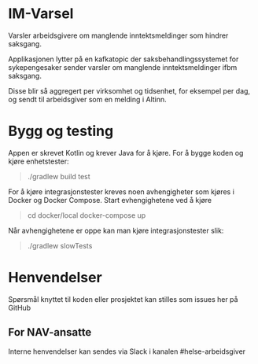 IM-Varsel 
================

Varsler arbeidsgivere om manglende inntektsmeldinger som hindrer saksgang.

Applikasjonen lytter på en kafkatopic der saksbehandlingssystemet for sykepengesaker
sender varsler om manglende inntektsmeldinger ifbm saksgang.

Disse blir så aggregert per virksomhet og tidsenhet, for eksempel per dag, og sendt til arbeidsgiver som en melding i Altinn.


# Bygg og testing

Appen er skrevet Kotlin og krever Java for å kjøre. 
For å bygge koden og kjøre enhetstester:
>./gradlew build test

For å kjøre integrasjonstester kreves noen avhengigheter som kjøres i Docker og Docker Compose. 
Start evhengighetene ved å kjøre 
>cd docker/local
>docker-compose up

Når avhengighetene er oppe kan man kjøre integrasjonstester slik:
>./gradlew slowTests


# Henvendelser

Spørsmål knyttet til koden eller prosjektet kan stilles som issues her på GitHub

## For NAV-ansatte

Interne henvendelser kan sendes via Slack i kanalen #helse-arbeidsgiver
